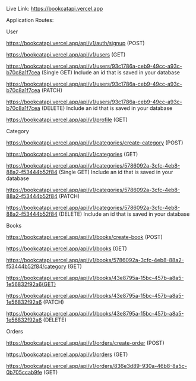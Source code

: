Live Link: https://bookcatapi.vercel.app

Application Routes:

User

https://bookcatapi.vercel.app/api/v1/auth/signup (POST)

https://bookcatapi.vercel.app/api/v1/users (GET)

https://bookcatapi.vercel.app/api/v1/users/93c1786a-ceb9-49cc-a93c-b70c8a1f7cea (Single GET) Include an id that is saved in your database

https://bookcatapi.vercel.app/api/v1/users/93c1786a-ceb9-49cc-a93c-b70c8a1f7cea (PATCH)

https://bookcatapi.vercel.app/api/v1/users/93c1786a-ceb9-49cc-a93c-b70c8a1f7cea (DELETE) Include an id that is saved in your database

https://bookcatapi.vercel.app/api/v1/profile (GET)

Category

https://bookcatapi.vercel.app/api/v1/categories/create-category (POST)

https://bookcatapi.vercel.app/api/v1/categories (GET)

https://bookcatapi.vercel.app/api/v1/categories/5786092a-3cfc-4eb8-88a2-f53444b52f84 (Single GET) Include an id that is saved in your database

https://bookcatapi.vercel.app/api/v1/categories/5786092a-3cfc-4eb8-88a2-f53444b52f84 (PATCH)

https://bookcatapi.vercel.app/api/v1/categories/5786092a-3cfc-4eb8-88a2-f53444b52f84 (DELETE) Include an id that is saved in your database

Books

https://bookcatapi.vercel.app/api/v1/books/create-book (POST)

https://bookcatapi.vercel.app/api/v1/books (GET)

https://bookcatapi.vercel.app/api/v1/books/5786092a-3cfc-4eb8-88a2-f53444b52f84/category (GET)

https://bookcatapi.vercel.app/api/v1/books/43e8795a-15bc-457b-a8a5-1e56832f92a6(GET)

https://bookcatapi.vercel.app/api/v1/books/43e8795a-15bc-457b-a8a5-1e56832f92a6 (PATCH)

https://bookcatapi.vercel.app/api/v1/books/43e8795a-15bc-457b-a8a5-1e56832f92a6 (DELETE)

Orders

https://bookcatapi.vercel.app/api/v1/orders/create-order (POST)

https://bookcatapi.vercel.app/api/v1/orders (GET)

https://bookcatapi.vercel.app/api/v1/orders/836e3d89-930a-46b8-8a5c-0b705ccab9fe (GET)
